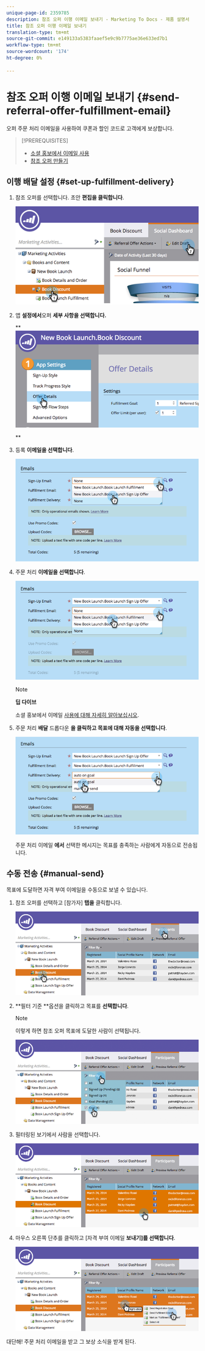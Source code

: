 ```yaml
---
unique-page-id: 2359785
description: 참조 오퍼 이행 이메일 보내기 - Marketing To Docs - 제품 설명서
title: 참조 오퍼 이행 이메일 보내기
translation-type: tm+mt
source-git-commit: e149133a5383faaef5e9c9b7775ae36e633ed7b1
workflow-type: tm+mt
source-wordcount: '174'
ht-degree: 0%

---
```



# 참조 오퍼 이행 이메일 보내기 {#send-referral-offer-fulfillment-email}

오퍼 주문 처리 이메일을 사용하여 쿠폰과 할인 코드로 고객에게 보상합니다.

>[!PREREQUISITES]
>
>* [소셜 홍보에서 이메일 사용](../../../../product-docs/demand-generation/social/social-functions/use-emails-in-social-promotions.md)
>* [참조 오퍼 만들기](create-a-referral-offer.md)

>



## 이행 배달 설정 {#set-up-fulfillment-delivery}

1. 참조 오퍼를 선택합니다. 초안 **편집을 클릭합니다**.

   ![](assets/image2015-4-20-16-3a3-3a14.png)

1. 앱 **설정에서**&#x200B;오퍼 **세부 사항을 선택합니다.**

   ** ![](assets/image2015-4-23-12-3a53-3a16.png)

   **

1. 등록 **이메일을 선택합니다**.

   ![](assets/image2015-4-23-12-3a58-3a52.png)

1. 주문 처리 **이메일을 선택합니다**.

   ![](assets/image2015-4-23-13-3a4-3a40.png)

   >[!NOTE]
   >
   >**딥 다이브**
   >
   >
   >소셜 홍보에서 이메일 [사용에 대해 자세히 알아보십시오](../../../../product-docs/demand-generation/social/social-functions/use-emails-in-social-promotions.md).

1. 주문 처리 **배달** 드롭다운 **을 클릭하고 목표에 대해 자동을 선택합니다**.

   ![](assets/image2015-4-23-13-3a13-3a33.png)

   주문 처리 이메일 **에서** 선택한 메시지는 목표를 충족하는 사람에게 자동으로 전송됩니다.

## 수동 전송 {#manual-send}

목표에 도달하면 자격 부여 이메일을 수동으로 보낼 수 있습니다.

1. 참조 오퍼를 선택하고 [참가자] **탭을** 클릭합니다.

   ![](assets/image2015-4-20-15-3a37-3a14.png)

1. **필터 기준 **옵션을 클릭하고 목표를 **선택합니다**.

   >[!NOTE]
   >
   >이렇게 하면 참조 오퍼 목표에 도달한 사람이 선택됩니다.

   ![](assets/image2015-4-20-15-3a59-3a11.png)

1. 필터링된 보기에서 사람을 선택합니다.

   ![](assets/2015-04-23-13-08-53.png)

1. 마우스 오른쪽 단추를 클릭하고 [자격 부여 이메일 **보내기]를 선택합니다**.

   ![](assets/2015-04-20-15-54-13.png)

대단해! 주문 처리 이메일을 받고 그 보상 소식을 받게 된다.
